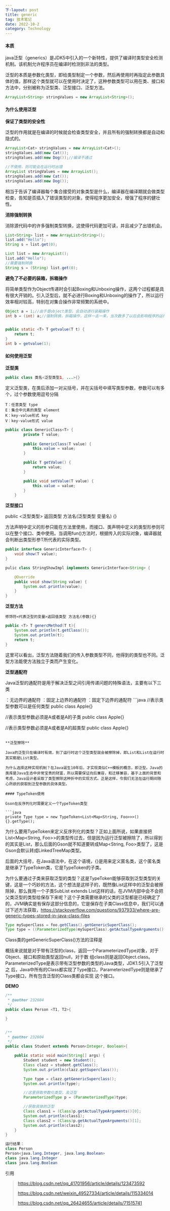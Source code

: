 ```yaml
---
下·layout: post
title: generic
tag: 技术笔记
date: 2022-10-2
category: Technology
---
```


#### 本质

java泛型（generics）是JDK5中引入的一个新特性，提供了编译时类型安全检测机制。该机制允许程序员在编译时检测到非法的类型。

泛型的本质是参数化类型，即给类型制定一个参数，然后再使用时再指定此参数具体的值，那样这个类型就可以在使用时决定了，这种参数类型可以用在类、接口和方法中，分别被称为泛型类、泛型接口、泛型方法。

```java
ArrayList<String> stringValues = new ArrayList<String>();
```

#### 为什么使用泛型

**保证了类型的安全性**

泛型的作用就是在编译的时候就会检查类型安全，并且所有的强制转换都是自动和隐式的。

```java
ArrayList<Cat> stringValues = new ArrayList<Cat>();
stringValues.add(new Cat());
stringValues.add(new Dog());//编译不通过

//不使用，则可能会在运行时出错
ArrayList stringValues = new ArrayList();
stringValues.add(new Cat());
stringValues.add(new Dog());
```

相当于告诉了编译器每个集合接受的对象类型是什么，编译器在编译期就会做类型检查，告知是否插入了错误类型的对象，使得程序更加安全，增强了程序的健壮性。

**消除强制转换**

消除源代码中的许多强制类型转换，这使得代码更加可读，并且减少了出错机会。

```java
List<String> list = new ArrayList<String>();
list.add("Hello");
String s = list.get(0);

List list = new ArrayList();
list.add("Hello");
//需要强制转换
String s = (String) list.get(0);
```

**避免了不必要的装箱，拆箱操作**

将简单类型作为Object传递时会引起Boxing和Unboxing操作，这两个过程都是具有很大开销的。引入泛型后，就不必进行Boxing和Unboxing的操作了，所以运行效率相对较高，特别在对集合操作非常频繁的系统中。

```java
Object a = 1;//由于是object类型，会自动进行装箱操作
int b = (int) a;//强制转换，拆箱操作，这样一去一来，当次数多了以后会影响程序的运行效率。


public static <T> T getvalue(T t) {
    return t;
}
int b = getvalue(1);
```

#### 如何使用泛型

**泛型类**

```java
public class 类名<泛型类型1, ...>{}
```

定义泛型类，在类后添加一对尖括号，并在尖括号中填写类型参数，参数可以有多个，过个参数使用逗号分隔

```plain
T：任意类型 type
E：集合中元素的类型 element
K：key-value形式 key
V：key-value形式 value
```

```java
public class GenericClass<T> {
        private T value;
        
        public GenericClass(T value) {
            this.value = value;
        }

        public T getValue() {
            return value;
        }

        public void setValue(T value) {
            this.value = value;
        }
    }
```

**泛型接口**

public <泛型类型> 返回类型 方法名(泛型类型 变量名) {}

方法声明中定义的形参只能在方法里使用，而接口、类声明中定义的类型形参则可以在整个接口、类中使用。当调用fun()方法时，根据传入的实际对象，编译器就会判断出类型形参T所代表的实际类型。

```java
public interface GenericInterface<T> {
    void show(T value);
}

pulic class StringShowImpl implements GenericInterface<String> {

    @Override
    public void show(String value) {
        System.out.println(value);
    }
}
```

**泛型方法**

```plain
修饰符<代表泛型的变量>返回值类型 方法名(参数){}
```

```java
public <T> T genercMethod(T t){
	System.out.println(t.getClass());
	System.out.println(t);
	return t;
}
```

这里可以看出，泛型方法随着我们的传入参数类型不同，他得到的类型也不同。泛型方法能使方法独立于类而产生变化。

**泛型通配符**

Java泛型的通配符是用于解决泛型之间引用传递问题的特殊语法，主要有以下三类

<?> ：无边界的通配符

<? extends E>：固定上边界的通配符

<? super E>：固定下边界的通配符

```java
//表示类型参数可以是任何类型
public class Apple<?>{}

//表示类型参数必须是A或者是A的子类
public class Apple<T extends A>{}

//表示类型参数必须是A或者是A的超类型
public class Apple<T super A>{}
```

**泛型擦除**

Java的泛型只在编译时有效，到了运行时这个泛型类型就会被擦除掉，即List和List在运行时其实都是List类型。

为什么选择这种实现机制？在Java诞生10年后，才实现类似C++模板的概念，即泛型。Java的类库是Java生态中非常宝贵的财富，所以需要保证向后兼容，和迁移兼容，基于上面的背景和考虑，Java设计者采取了类型擦除这种折中的实现方式。正是这样，令我们无法在运行期间随心所欲的获取到泛型参数的具体类型。

#### TypeToken使用

Gson在反序列化时需要定义一个TypeToken类型

```java
private Type type = new TypeToken<List<Map<String, Foo>>>(){}.getType();
```

为什么要用TypeToken来定义反序列化的类型？正如上面所说，如果直接把List<Map<String, Foo>>的类型传过去，但是因为运行泛型被擦除了，所以得到的其实是List，那么后面的Gson就不知道要转成Map<String,  Foo>类型了，这是Gson会默认转成LinkedTreeMap类型。

后面的大括号，在Java语法中，在这个语境，{}是用来定义匿名类，这个匿名类是继承了TypeToken类，它是TypeToken的子类。

为什么要通过子类来获取泛型的类型？这是TypeToken能够获取到泛型类型的关键，这是一个巧妙的方法，这个想法是这样子的，既然像List这样中的泛型会被擦除掉，那么我用一个子类SubList extends List这样的话，在JVM内部中会不会把父类泛型的类型给保存下来呢？这个子类需要继承的父类的泛型都是已经确定了的，JVM确实是有保存这部分信息的，它是保存在子类Class信息中，我们可以通过下述方法获取，https://stackoverflow.com/questions/937933/where-are-generic-types-stored-in-java-class-files

```java
Type mySuperClass = foo.getClass().getGenericSuperClass();
Type type = ((ParameterizedType)mySuperClass).getActualTypeArguments()[0];
```

Class类的getGenericSuperClass()方法的注释是

概括来说就是对于带有泛型的class，返回一个ParameterizedType对象，对于Object、接口和原始类型返回null，对于数 组class则是返回Object.class。ParameterizedType是表示带有泛型参数的类型的Java类型，JDK1.5引入了泛型之 后，Java中所有的Class都实现了Type接口，ParameterizedType则是继承了Type接口，所有包含泛型的Class类都会实现 这个接口。

**DEMO**

```java
/**
 * @author 232604
 */
public class Person <T1, T2>{

}


/**
 * @author 232604
 */
public class Student extends Person<Integer, Boolean>{

    public static void main(String[] args) {
        Student student = new Student();
        Class clazz = student.getClass();
        System.out.println(clazz.getSuperclass());

        Type type = clazz.getGenericSuperclass();
        System.out.println(type);

        //这里获取参数化类型，及泛型
        ParameterizedType p = (ParameterizedType)type;

        //获取具体的泛型
        Class class1 = (Class)p.getActualTypeArguments()[0];
        System.out.println(class1);
        Class class2 = (Class)p.getActualTypeArguments()[1];
        System.out.println(class2);
    }
}

运行结果：
class Person
Person<java.lang.Integer, java.lang.Boolean>
class java.lang.Integer
class java.lang.Boolean
```

引用

> https://blog.csdn.net/qq_41701956/article/details/123473592
>
> https://blog.csdn.net/weixin_49527334/article/details/115334014
>
> https://blog.csdn.net/qq_26424655/article/details/71515741